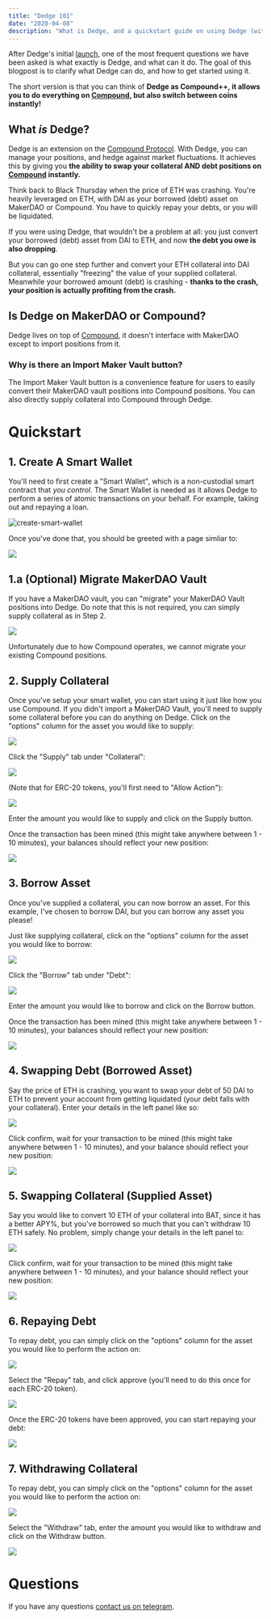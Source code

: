 ```yaml
---
title: "Dedge 101"
date: "2020-04-08"
description: "What is Dedge, and a quickstart guide on using Dedge (with pictures!)"
---
```


After Dedge's initial [launch](https://studydefi.com/introducing-dedge/), one of the most frequent questions we have been asked is what exactly is Dedge, and what can it do. The goal of this blogpost is to clarify what Dedge can do, and how to get started using it.

The short version is that you can think of __Dedge as Compound++, it allows you to do everything on [Compound](http://compound.finance/), but also switch between coins instantly!__

## What _is_ Dedge?

Dedge is an extension on the [Compound Protocol](http://compound.finance/). With Dedge, you can manage your positions, and hedge against market fluctuations. It achieves this by giving you __the ability to swap your collateral AND debt positions on [Compound](http://compound.finance/) instantly.__

Think back to Black Thursday when the price of ETH was crashing. You're heavily leveraged on ETH, with DAI as your borrowed (debt) asset on MakerDAO or Compound. You have to quickly repay your debts, or you will be liquidated.

If you were using Dedge, that wouldn't be a problem at all: you just convert your borrowed (debt) asset from DAI to ETH, and now __the debt you owe is also dropping__.

But you can go one step further and convert your ETH collateral into DAI collateral, essentially "freezing" the value of your supplied collateral. Meanwhile your borrowed amount (debt) is crashing - __thanks to the crash, your position is actually profiting from the crash.__

## Is Dedge on MakerDAO or Compound?

Dedge lives on top of [Compound](http://compound.finance/), it doesn't interface with MakerDAO except to import positions from it.

### Why is there an Import Maker Vault button?

The Import Maker Vault button is a convenience feature for users to easily convert their MakerDAO vault positions into Compound positions. You can also directly supply collateral into Compound through Dedge.

# Quickstart

## 1. Create A Smart Wallet

You'll need to first create a "Smart Wallet", which is a non-custodial smart contract that _you control_. The Smart Wallet is needed as it allows Dedge to perform a series of atomic transactions on your behalf. For example, taking out and repaying a loan.

![create-smart-wallet](https://i.imgur.com/H1GNfas.png)

Once you've done that, you should be greeted with a page simliar to:

![](https://i.imgur.com/kKFTnkl.png)

## 1.a (Optional) Migrate MakerDAO Vault

If you have a MakerDAO vault, you can "migrate" your MakerDAO Vault positions into Dedge. Do note that this is not required, you can simply supply collateral as in Step 2.

![](https://i.imgur.com/E5w7Dsr.png)

Unfortunately due to how Compound operates, we cannot migrate your existing Compound positions.

## 2. Supply Collateral

Once you've setup your smart wallet, you can start using it just like how you use Compound. If you didn't import a MakerDAO Vault, you'll need to supply some collateral before you can do anything on Dedge. Click on the "options" column for the asset you would like to supply:

![](https://i.imgur.com/ZZVEG1m.png)

Click the "Supply" tab under "Collateral":

![](https://i.imgur.com/woC8gED.png)

(Note that for ERC-20 tokens, you'll first need to "Allow Action"):

![](https://i.imgur.com/O6zuOWK.png)

Enter the amount you would like to supply and click on the Supply button.

Once the transaction has been mined (this might take anywhere between 1 - 10 minutes), your balances should reflect your new position:

![](https://i.imgur.com/v48bSmh.png)

## 3. Borrow Asset

Once you've supplied a collateral, you can now borrow an asset. For this example, I've chosen to borrow DAI, but you can borrow any asset you please!

Just like supplying collateral, click on the "options" column for the asset you would like to borrow:

![](https://i.imgur.com/ZZVEG1m.png)

Click the "Borrow" tab under "Debt":

![](https://i.imgur.com/SO09fzr.png)

Enter the amount you would like to borrow and click on the Borrow button.

Once the transaction has been mined (this might take anywhere between 1 - 10 minutes), your balances should reflect your new position:

![](https://i.imgur.com/bbG7vw5.png)

## 4. Swapping Debt (Borrowed Asset)

Say the price of ETH is crashing, you want to swap your debt of 50 DAI to ETH to prevent your account from getting liquidated (your debt falls with your collateral). Enter your details in the left panel like so:

![](https://i.imgur.com/CC1Jr67.png)

Click confirm, wait for your transaction to be mined (this might take anywhere between 1 - 10 minutes), and your balance should reflect your new position:

![](https://i.imgur.com/u07sqnH.png)

## 5. Swapping Collateral (Supplied Asset)

Say you would like to convert 10 ETH of your collateral into BAT, since it has a better APY%, but you've borrowed so much that you can't withdraw 10 ETH safely. No problem, simply change your details in the left panel to:

![](https://i.imgur.com/SrihcZy.png)

Click confirm, wait for your transaction to be mined (this might take anywhere between 1 - 10 minutes), and your balance should reflect your new position:

![](https://i.imgur.com/lwz5Gif.png)


## 6. Repaying Debt 

To repay debt, you can simply click on the "options" column for the asset you would like to perform the action on:

![](https://i.imgur.com/ZZVEG1m.png)

Select the "Repay" tab, and click approve (you'll need to do this once for each ERC-20 token).

![](https://i.imgur.com/CjVKIWW.png)

Once the ERC-20 tokens have been approved, you can start repaying your debt:

![](https://i.imgur.com/jfhFOk5.png)

## 7. Withdrawing Collateral

To repay debt, you can simply click on the "options" column for the asset you would like to perform the action on:

![](https://i.imgur.com/ZZVEG1m.png)

Select the "Withdraw" tab, enter the amount you would like to withdraw and click on the Withdraw button.

![](https://i.imgur.com/jfhFOk5.png)

# Questions

If you have any questions [contact us on telegram](https://t.me/dedgeexchange).

